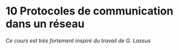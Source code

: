 # 10 Protocoles de communication dans un réseau

*Ce cours est très fortement inspiré du travail de G. Lassus*
